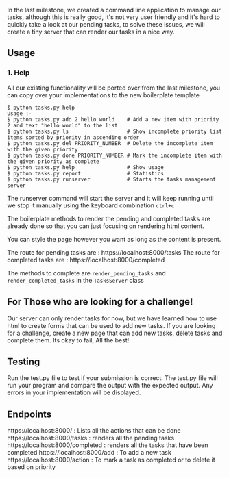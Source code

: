 In the last milestone, we created a command line application to manage our tasks, although this is really good, it's not very user friendly and it's hard to quickly take a look at our pending tasks, to solve these issues, we will create a tiny server that can render our tasks in a nice way.

## Usage

### 1. Help

All our existing functionality will be ported over from the last milestone, you can copy over your implementations to the new boilerplate template

```
$ python tasks.py help
Usage :-
$ python tasks.py add 2 hello world    # Add a new item with priority 2 and text "hello world" to the list
$ python tasks.py ls                   # Show incomplete priority list items sorted by priority in ascending order
$ python tasks.py del PRIORITY_NUMBER  # Delete the incomplete item with the given priority
$ python tasks.py done PRIORITY_NUMBER # Mark the incomplete item with the given priority as complete
$ python tasks.py help                 # Show usage
$ python tasks.py report               # Statistics
$ python tasks.py runserver            # Starts the tasks management server
```

The runserver command will start the server and it will keep running until we stop it manually using the keyboard combination `ctrl+c`

The boilerplate methods to render the pending and completed tasks are already done so that you can just focusing on rendering html content.

You can style the page however you want as long as the content is present.

The route for pending tasks are : https://localhost:8000/tasks
The route for completed tasks are : https://localhost:8000/completed

The methods to complete are `render_pending_tasks` and `render_completed_tasks` in the `TasksServer` class

## For Those who are looking for a challenge!

Our server can only render tasks for now, but we have learned how to use html to create forms that can be used to add new tasks.
If you are looking for a challenge, create a new page that can add new tasks, delete tasks and complete them. Its okay to fail, All the best!

## Testing

Run the test.py file to test if your submission is correct.
The test.py file will run your program and compare the output with the expected output. Any errors in your implementation will be displayed.

## Endpoints

https://localhost:8000/ 		 : Lists all the actions that can be done
https://localhost:8000/tasks 	 :  renders all the pending tasks
https://localhost:8000/completed : renders all the tasks that have been completed
https://localhost:8000/add 		 : To add a new task
https://localhost:8000/action 	 : To mark a task as completed or to delete it based on priority